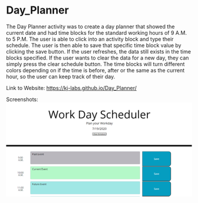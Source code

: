 # Day_Planner

The Day Planner activity was to create a day planner that showed the current date and had time blocks for the standard working hours of 9 A.M. to 5 P.M. 
The user is able to click into an activity block and type their schedule. 
The user is then able to save that specific time block value by clicking the save button. 
If the user refreshes, the data still exists in the time blocks specified. 
If the user wants to clear the data for a new day, they can simply press the clear schedule button. 
The time blocks will turn different colors depending on if the time is before, after or the same as the current hour, so the user can keep track of their day. 

Link to Website: https://kj-labs.github.io/Day_Planner/

Screenshots:![Alt text](https://github.com/KJ-Labs/Day_Planner/blob/master/screenshots.PNG "Screenshots")


